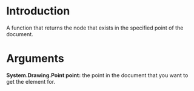 # Introduction #

A function that returns the node that exists in the specified point of the document.


# Arguments #

**System.Drawing.Point point:** the point in the document that you want to get the element for.